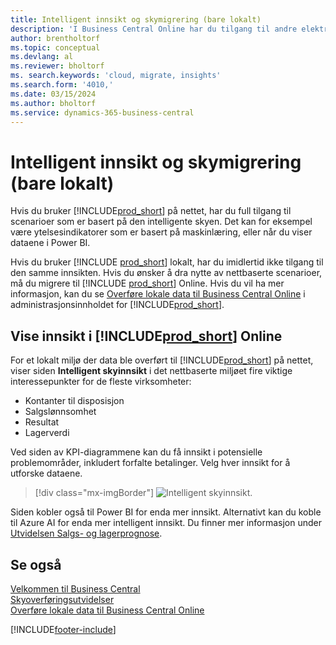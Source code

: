 ```yaml
---
title: Intelligent innsikt og skymigrering (bare lokalt)
description: 'I Business Central Online har du tilgang til andre elektroniske tjenester, og du kan for eksempel få intelligent innsikt som er basert på Azure AI. Les videre hvis du vurderer å overføre fra lokalt til skyen.'
author: brentholtorf
ms.topic: conceptual
ms.devlang: al
ms.reviewer: bholtorf
ms. search.keywords: 'cloud, migrate, insights'
ms.search.form: '4010,'
ms.date: 03/15/2024
ms.author: bholtorf
ms.service: dynamics-365-business-central
---
```


# <a name="intelligent-insights-and-cloud-migration-on-premises-only"></a>Intelligent innsikt og skymigrering (bare lokalt)

Hvis du bruker [!INCLUDE[prod_short](includes/prod_short.md)] på nettet, har du full tilgang til scenarioer som er basert på den intelligente skyen. Det kan for eksempel være ytelsesindikatorer som er basert på maskinlæring, eller når du viser dataene i Power BI.  

Hvis du bruker [!INCLUDE [prod_short](includes/prod_short.md)] lokalt, har du imidlertid ikke tilgang til den samme innsikten. Hvis du ønsker å dra nytte av nettbaserte scenarioer, må du migrere til [!INCLUDE [prod_short](includes/prod_short.md)] Online. Hvis du vil ha mer informasjon, kan du se [Overføre lokale data til Business Central Online](/dynamics365/business-central/dev-itpro/administration/migrate-data) i administrasjonsinnholdet for [!INCLUDE[prod_short](includes/prod_short.md)].  

## <a name="viewing-insights-in--online"></a>Vise innsikt i [!INCLUDE[prod_short](includes/prod_short.md)] Online

For et lokalt miljø der data ble overført til [!INCLUDE[prod_short](includes/prod_short.md)] på nettet, viser siden **Intelligent skyinnsikt** i det nettbaserte miljøet fire viktige interessepunkter for de fleste virksomheter:

- Kontanter til disposisjon
- Salgslønnsomhet
- Resultat
- Lagerverdi

Ved siden av KPI-diagrammene kan du få innsikt i potensielle problemområder, inkludert forfalte betalinger. Velg hver innsikt for å utforske dataene.  

> [!div class="mx-imgBorder"]
> ![Intelligent skyinnsikt.](media/across-intelligent-cloud/intelligentcloudApril19.png "Viser siden Intelligent skyinnsikt i Business Central Online")

Siden kobler også til Power BI for enda mer innsikt. Alternativt kan du koble til Azure AI for enda mer intelligent innsikt. Du finner mer informasjon under [Utvidelsen Salgs- og lagerprognose](ui-extensions-sales-forecast.md).  

## <a name="see-also"></a>Se også

[Velkommen til Business Central](welcome.md)  
[Skyoverføringsutvidelser](ui-extensions-data-replication.md)  
[Overføre lokale data til Business Central Online](/dynamics365/business-central/dev-itpro/administration/migrate-data)  

[!INCLUDE[footer-include](includes/footer-banner.md)]
